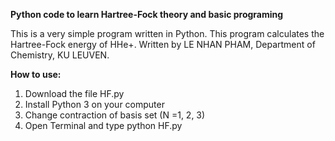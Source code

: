 **Python code to learn Hartree-Fock theory and basic programing**

This is a very simple program written in Python. This program calculates the Hartree-Fock energy of HHe+.
Written by LE NHAN PHAM, Department of Chemistry, KU LEUVEN.

**How to use:**
1. Download the file HF.py
2. Install Python 3 on your computer
3. Change contraction of basis set (N =1, 2, 3)
4. Open Terminal and type python HF.py 
